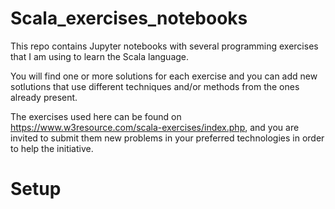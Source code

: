 # Scala_exercises_notebooks
This repo contains Jupyter notebooks with several programming exercises that I am using to learn the Scala language.

You will find one or more solutions for each exercise and you can add new sotlutions that use different techniques and/or methods from the ones already present.

The exercises used here can be found on https://www.w3resource.com/scala-exercises/index.php, and you are invited to submit them new problems in your preferred technologies in order to help the initiative. 

# Setup
